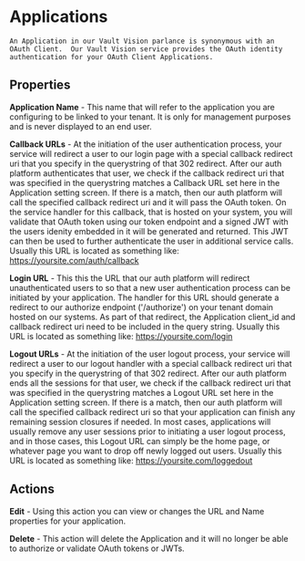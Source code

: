 Applications
========

```{note} CNAME for your custom domain
An Application in our Vault Vision parlance is synonymous with an OAuth Client.  Our Vault Vision service provides the OAuth identity authentication for your OAuth Client Applications.
```

## Properties

**Application Name** - This name that will refer to the application you are configuring to be linked to your tenant.  It is only for management purposes and is never displayed to an end user.

**Callback URLs** - At the initiation of the user authentication process, your service will redirect a user to our login page with a special callback redirect uri that you specify in the querystring of that 302 redirect.  After our auth platform authenticates that user, we check if the callback redirect uri that was specified in the querystring matches a Callback URL set here in the Application setting screen.  If there is a match, then our auth platform will call the specified callback redirect uri and it will pass the OAuth token.  On the service handler for this callback, that is hosted on your system, you will validate that OAuth token using our token endpoint and a signed JWT with the users idenity embedded in it will be generated and returned.  This JWT can then be used to further authenticate the user in additional service calls. Usually this URL is located as something like: https://yoursite.com/auth/callback 

**Login URL** - This this the URL that our auth platform will redirect unauthenticated users to so that a new user authentication process can be initiated by your application.  The handler for this URL should generate a redirect to our authorize endpoint ('/authorize') on your tenant domain hosted on our systems.  As part of that redirect, the Application client_id and callback redirect uri need to be included in the query string.  Usually this URL is located as something like: https://yoursite.com/login 

**Logout URLs** - At the initiation of the user logout process, your service will redirect a user to our logout handler with a special callback redirect uri that you specify in the querystring of that 302 redirect.  After our auth platform ends all the sessions for that user, we check if the callback redirect uri that was specified in the querystring matches a Logout URL set here in the Application setting screen.  If there is a match, then our auth platform will call the specified callback redirect uri so that your application can finish any remaining session closures if needed.  In most cases, applications will usually remove any user sessions prior to initiating a user logout process, and in those cases, this Logout URL can simply be the home page, or whatever page you want to drop off newly logged out users.  Usually this URL is located as something like: https://yoursite.com/loggedout

## Actions

**Edit** - Using this action you can view or changes the URL and Name properties for your application.

**Delete** - This action will delete the Application and it will no longer be able to authorize or validate OAuth tokens or JWTs.